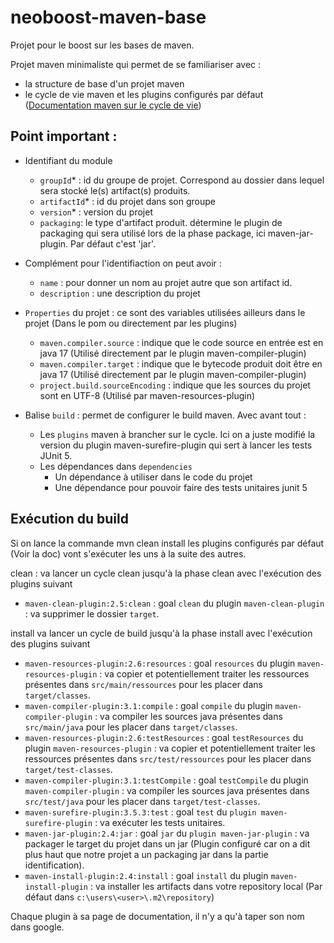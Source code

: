 # neoboost-maven-base
Projet pour le boost sur les bases de maven.

Projet maven minimaliste qui permet de se familiariser avec :
- la structure de base d'un projet maven
- le cycle de vie maven et les plugins configurés par défaut ([Documentation maven sur le cycle de vie](https://maven.apache.org/guides/introduction/introduction-to-the-lifecycle.html))

## Point important : 
- Identifiant du module
  + `groupId`* : id du groupe de projet. Correspond au dossier dans lequel sera stocké le(s) artifact(s) produits.
  + `artifactId`* : id du projet dans son groupe
  + `version`* : version du projet 
  + `packaging`: le type d'artifact produit. détermine le plugin de packaging qui sera utilisé lors de la phase package, ici maven-jar-plugin. Par défaut c'est 'jar'.

- Complément pour l'identifiaction on peut avoir : 
  + `name` : pour donner un nom au projet autre que son artifact id.
  + `description` : une description du projet

- `Properties` du projet : ce sont des variables utilisées ailleurs dans le projet (Dans le pom ou directement par les plugins)
  + `maven.compiler.source` : indique que le code source en entrée est en java 17 (Utilisé directement par le plugin maven-compiler-plugin)
  + `maven.compiler.target` : indique que le bytecode produit doit être en java 17 (Utilisé directement par le plugin maven-compiler-plugin)
  + `project.build.sourceEncoding` : indique que les sources du projet sont en UTF-8 (Utilisé par maven-resources-plugin)

- Balise `build` : permet de configurer le build maven. Avec avant tout : 
  + Les `plugins` maven à brancher sur le cycle. Ici on a juste modifié la version du plugin maven-surefire-plugin qui sert à lancer les tests JUnit 5. 
  + Les dépendances dans `dependencies`
    + Un dépendance à utiliser dans le code du projet
    + Une dépendance pour pouvoir faire des tests unitaires junit 5

## Exécution du build

Si on lance la commande mvn clean install les plugins configurés par défaut (Voir la doc) vont s'exécuter les uns à la suite des  autres.

clean : va lancer un cycle clean jusqu'à la phase clean avec l'exécution des plugins suivant
- `maven-clean-plugin:2.5:clean` : goal `clean` du plugin `maven-clean-plugin` : va supprimer le dossier `target`.

install va lancer un cycle de build jusqu'à la phase install avec l'exécution des plugins suivant
- `maven-resources-plugin:2.6:resources` : goal `resources` du plugin `maven-resources-plugin` : va copier et potentiellement traiter les ressources présentes dans `src/main/ressources` pour les placer dans `target/classes`.
- `maven-compiler-plugin:3.1:compile` : goal `compile` du plugin `maven-compiler-plugin` : va compiler les sources java présentes dans `src/main/java` pour les placer dans `target/classes`.
- `maven-resources-plugin:2.6:testResources` : goal `testResources` du plugin `maven-resources-plugin` : va copier et potentiellement traiter les ressources présentes dans `src/test/ressources` pour les placer dans `target/test-classes`.
- `maven-compiler-plugin:3.1:testCompile` : goal `testCompile` du plugin `maven-compiler-plugin` : va compiler les sources java présentes dans `src/test/java` pour les placer dans `target/test-classes`.
- `maven-surefire-plugin:3.5.3:test` : goal `test` du `plugin maven-surefire-plugin` : va exécuter les tests unitaires.
- `maven-jar-plugin:2.4:jar` : goal `jar` du `plugin maven-jar-plugin` : va packager le target du projet dans un jar (Plugin configuré car on a dit plus haut que notre projet a un packaging jar dans la partie identification).
- `maven-install-plugin:2.4:install` : goal `install` du plugin `maven-install-plugin` : va installer les artifacts dans votre repository local (Par défaut dans `c:\users\<user>\.m2\repository`)

Chaque plugin à sa page de documentation, il n'y a qu'à taper son nom dans google.